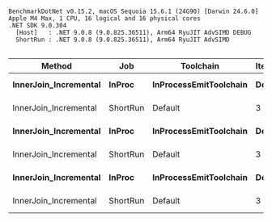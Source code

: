 ```

BenchmarkDotNet v0.15.2, macOS Sequoia 15.6.1 (24G90) [Darwin 24.6.0]
Apple M4 Max, 1 CPU, 16 logical and 16 physical cores
.NET SDK 9.0.304
  [Host]   : .NET 9.0.8 (9.0.825.36511), Arm64 RyuJIT AdvSIMD DEBUG
  ShortRun : .NET 9.0.8 (9.0.825.36511), Arm64 RyuJIT AdvSIMD


```
| Method                | Job      | Toolchain              | IterationCount | LaunchCount | WarmupCount | SetSize | Mean        | Error       | StdDev    | StdErr    | Min         | Max         | Q1          | Q3          | Median      | Op/s     | Gen0       | Gen1      | Gen2     | Allocated |
|---------------------- |--------- |----------------------- |--------------- |------------ |------------ |-------- |------------:|------------:|----------:|----------:|------------:|------------:|------------:|------------:|------------:|---------:|-----------:|----------:|---------:|----------:|
| **InnerJoin_Incremental** | **InProc**   | **InProcessEmitToolchain** | **Default**        | **Default**     | **Default**     | **100**     |    **492.0 μs** |     **4.29 μs** |   **4.02 μs** |   **1.04 μs** |    **485.2 μs** |    **501.0 μs** |    **489.5 μs** |    **494.6 μs** |    **491.1 μs** | **2,032.39** |   **165.5273** |   **53.2227** |        **-** |   **1.32 MB** |
| InnerJoin_Incremental | ShortRun | Default                | 3              | 1           | 3           | 100     |    448.6 μs |    24.66 μs |   1.35 μs |   0.78 μs |    447.2 μs |    449.9 μs |    447.9 μs |    449.2 μs |    448.5 μs | 2,229.34 |   165.5273 |    6.8359 |        - |   1.32 MB |
| **InnerJoin_Incremental** | **InProc**   | **InProcessEmitToolchain** | **Default**        | **Default**     | **Default**     | **1000**    |  **8,412.0 μs** |    **88.63 μs** |  **82.91 μs** |  **21.41 μs** |  **8,257.5 μs** |  **8,590.2 μs** |  **8,349.1 μs** |  **8,456.1 μs** |  **8,398.7 μs** |   **118.88** |  **1812.5000** |  **562.5000** | **156.2500** |  **14.57 MB** |
| InnerJoin_Incremental | ShortRun | Default                | 3              | 1           | 3           | 1000    |  7,568.4 μs |   325.11 μs |  17.82 μs |  10.29 μs |  7,548.1 μs |  7,581.5 μs |  7,561.8 μs |  7,578.5 μs |  7,575.5 μs |   132.13 |  1812.5000 |  656.2500 | 187.5000 |   14.5 MB |
| **InnerJoin_Incremental** | **InProc**   | **InProcessEmitToolchain** | **Default**        | **Default**     | **Default**     | **5000**    | **53,815.9 μs** |   **540.13 μs** | **478.81 μs** | **127.97 μs** | **52,954.0 μs** | **54,630.1 μs** | **53,527.1 μs** | **54,104.4 μs** | **53,860.5 μs** |    **18.58** | **10250.0000** | **2562.5000** | **875.0000** |  **74.97 MB** |
| InnerJoin_Incremental | ShortRun | Default                | 3              | 1           | 3           | 5000    | 50,686.3 μs | 9,256.95 μs | 507.40 μs | 292.95 μs | 50,299.7 μs | 51,260.8 μs | 50,399.0 μs | 50,879.5 μs | 50,498.3 μs |    19.73 | 10300.0000 | 2600.0000 | 900.0000 |  75.05 MB |
